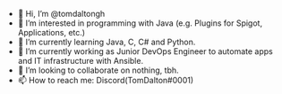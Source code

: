 - 👋 Hi, I’m @tomdaltongh
- 👀 I’m interested in programming with Java (e.g. Plugins for Spigot, Applications, etc.)
- 🌱 I’m currently learning Java, C, C# and Python.
- :wrench: I’m currently working as Junior DevOps Engineer to automate apps and IT infrastructure with Ansible.
- 💞️ I’m looking to collaborate on nothing, tbh.
- 📫 How to reach me: Discord(TomDalton#0001)

<!---
tomdaltongh/tomdaltongh is a ✨ special ✨ repository because its `README.md` (this file) appears on your GitHub profile.
You can click the Preview link to take a look at your changes.
--->
